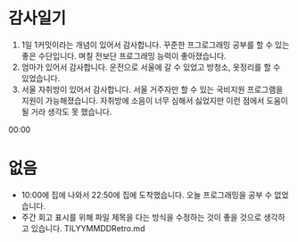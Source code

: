 # 감사일기

1. 1일 1커밋이라는 개념이 있어서 감사합니다. 꾸준한 프그로그래밍 공부를 할 수 있는 좋은 수단입니다. 며칠 전보단 프로그래밍 능력이 좋아졌습니다.
2. 엄마가 있어서 감사합니다. 운전으로 서울에 갈 수 있었고 방청소, 옷정리를 할 수 있었습니다.
3. 서울 자취방이 있어서 감사합니다. 서울 거주자만 할 수 있는 국비지원 프로그램을 지원이 가능해졌습니다. 자취방에 소음이 너무 심해서 싫었지만 이런 점에서 도움이 될 거라 생각도 못 했습니다.

00:00

# 없음
- 10:00에 집에 나와서 22:50에 집에 도착했습니다. 오늘 프로그래밍을 공부 수 없었습니다. 
- 주간 회고 표시를 위해 파일 제목을 다는 방식을 수정하는 것이 좋을 것으로 생각하고 있습니다. TILYYMMDDRetro.md

